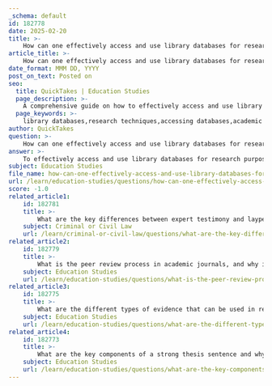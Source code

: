 ```yaml
---
_schema: default
id: 182778
date: 2025-02-20
title: >-
    How can one effectively access and use library databases for research purposes?
article_title: >-
    How can one effectively access and use library databases for research purposes?
date_format: MMM DD, YYYY
post_on_text: Posted on
seo:
  title: QuickTakes | Education Studies
  page_description: >-
    A comprehensive guide on how to effectively access and use library databases for research purposes, including tips on searching for information, evaluating sources, and utilizing librarian assistance.
  page_keywords: >-
    library databases,research techniques,accessing databases,academic resources,online research,tips for using databases,citing sources,evaluating sources,librarian assistance
author: QuickTakes
question: >-
    How can one effectively access and use library databases for research purposes?
answer: >-
    To effectively access and use library databases for research purposes, follow these steps:\n\n1. **Understand Library Resources**: Familiarize yourself with the various materials and services available in your library. This includes books, academic journals, magazines, newspapers, and databases. Libraries often provide access to specialized databases that contain peer-reviewed articles and other scholarly content, which are essential for academic research.\n\n2. **Accessing Library Databases**: \n   - **Login**: Most libraries require you to log in using your library credentials. This may include a library card number or student ID.\n   - **Navigate the Database**: Once logged in, you can navigate through the library's website to find the databases section. Libraries often categorize databases by subject, making it easier to find relevant resources.\n\n3. **Searching for Information**:\n   - **Use Keywords**: When searching for articles, use specific keywords related to your research topic. This will help narrow down the results to the most relevant articles.\n   - **Advanced Search Options**: Utilize advanced search features that many databases offer. This may include filtering by publication date, type of publication (e.g., peer-reviewed), and subject area.\n\n4. **Evaluating Sources**: \n   - **Credibility**: Ensure that the sources you select are credible. Library databases typically provide vetted information, meaning the articles have been reviewed by experts in the field.\n   - **Types of Evidence**: Look for various types of evidence such as statistics, expert testimony, and case studies that can support your thesis.\n\n5. **Utilizing Librarian Assistance**: Don’t hesitate to ask librarians for help. They are trained to assist patrons in navigating library resources and can provide guidance on how to effectively use databases.\n\n6. **Citing Sources**: Once you find relevant articles, make sure to keep track of your citations. Most databases provide citation tools that can help you format your references in various styles (e.g., APA, MLA).\n\n7. **Combining Resources**: While library databases are a reliable source of information, consider complementing your research with credible internet sources. However, always evaluate the credibility of online information before using it as evidence.\n\nBy following these steps, you can effectively access and utilize library databases to enhance your research and support your academic work.
subject: Education Studies
file_name: how-can-one-effectively-access-and-use-library-databases-for-research-purposes.md
url: /learn/education-studies/questions/how-can-one-effectively-access-and-use-library-databases-for-research-purposes
score: -1.0
related_article1:
    id: 182781
    title: >-
        What are the key differences between expert testimony and layperson testimony in terms of credibility?
    subject: Criminal or Civil Law
    url: /learn/criminal-or-civil-law/questions/what-are-the-key-differences-between-expert-testimony-and-layperson-testimony-in-terms-of-credibility
related_article2:
    id: 182779
    title: >-
        What is the peer review process in academic journals, and why is it important?
    subject: Education Studies
    url: /learn/education-studies/questions/what-is-the-peer-review-process-in-academic-journals-and-why-is-it-important
related_article3:
    id: 182775
    title: >-
        What are the different types of evidence that can be used in research, and how do they differ from each other?
    subject: Education Studies
    url: /learn/education-studies/questions/what-are-the-different-types-of-evidence-that-can-be-used-in-research-and-how-do-they-differ-from-each-other
related_article4:
    id: 182773
    title: >-
        What are the key components of a strong thesis sentence and why is it important for clarity and structuring information?
    subject: Education Studies
    url: /learn/education-studies/questions/what-are-the-key-components-of-a-strong-thesis-sentence-and-why-is-it-important-for-clarity-and-structuring-information
---
```


&nbsp;